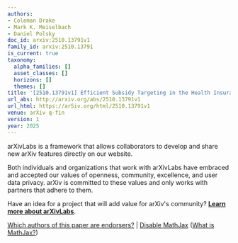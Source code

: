 ```yaml
---
authors:
- Coleman Drake
- Mark K. Meiselbach
- Daniel Polsky
doc_id: arxiv:2510.13791v1
family_id: arxiv:2510.13791
is_current: true
taxonomy:
  alpha_families: []
  asset_classes: []
  horizons: []
  themes: []
title: '[2510.13791v1] Efficient Subsidy Targeting in the Health Insurance Marketplaces'
url_abs: http://arxiv.org/abs/2510.13791v1
url_html: https://ar5iv.org/html/2510.13791v1
venue: arXiv q-fin
version: 1
year: 2025
---
```



arXivLabs is a framework that allows collaborators to develop and share new arXiv features directly on our website.

Both individuals and organizations that work with arXivLabs have embraced and accepted our values of openness, community, excellence, and user data privacy. arXiv is committed to these values and only works with partners that adhere to them.

Have an idea for a project that will add value for arXiv's community? [**Learn more about arXivLabs**](https://info.arxiv.org/labs/index.html).

[Which authors of this paper are endorsers?](/auth/show-endorsers/2510.13791) |
[Disable MathJax](javascript:setMathjaxCookie()) ([What is MathJax?](https://info.arxiv.org/help/mathjax.html))